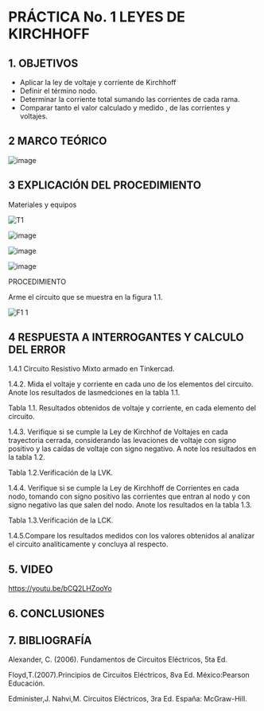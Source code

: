 # PRÁCTICA No. 1 LEYES DE  KIRCHHOFF
## 1. OBJETIVOS 

- Aplicar la ley de voltaje y corriente de Kirchhoff
- Definir el término nodo.
- Determinar la corriente total sumando las corrientes de cada rama.
- Comparar tanto el valor calculado y medido , de las corrientes y voltajes.

## 2 MARCO TEÓRICO

![image](https://user-images.githubusercontent.com/84431598/121119880-168fef00-c7e2-11eb-84e9-005a36afcd7e.png)


## 3 EXPLICACIÓN DEL PROCEDIMIENTO

Materiales y equipos

![T1](https://user-images.githubusercontent.com/84425276/121115381-a2058200-c7da-11eb-9534-f9a6ea2b5f66.PNG)

![image](https://user-images.githubusercontent.com/84458025/121122278-c1a2a780-c7e6-11eb-9bfd-fc21b459f45e.png)

![image](https://user-images.githubusercontent.com/84458025/121122339-df700c80-c7e6-11eb-8c40-16295388eaed.png)

![image](https://user-images.githubusercontent.com/84458025/121122371-f282dc80-c7e6-11eb-9643-070593f7d7fc.png)



PROCEDIMIENTO

Arme el circuito que se muestra en la figura 1.1. 

![F1 1](https://user-images.githubusercontent.com/84425276/121115517-d1b48a00-c7da-11eb-8a47-5ba6397d388f.PNG)

## 4 RESPUESTA A INTERROGANTES Y CALCULO DEL ERROR

1.4.1 Circuito Resistivo Mixto armado en Tinkercad.


1.4.2. Mida el voltaje y corriente en cada uno de los elementos del circuito. Anote los resultados de lasmedciones en la tabla 1.1.

Tabla 1.1. Resultados obtenidos de voltaje y corriente,  en cada elemento del circuito.


1.4.3. Verifique si se cumple la Ley de Kirchhof de Voltajes en cada trayectoria cerrada, considerando las levaciones de voltaje con signo positivo y las caídas de voltaje con signo negativo. A note los resultados en la tabla 1.2.



Tabla 1.2.Verificación de la LVK.


1.4.4. Verifique si se cumple la Ley de Kirchhoff de Corrientes en cada nodo, tomando con signo positivo las corrientes que entran al nodo y con signo negativo las que salen del nodo. Anote los resultados en la tabla 1.3.


Tabla 1.3.Verificación de la LCK.


1.4.5.Compare los resultados medidos con los valores obtenidos al analizar el circuito analíticamente y concluya al respecto.

## 5. VIDEO

https://youtu.be/bCQ2LHZooYo

## 6. CONCLUSIONES

## 7. BIBLIOGRAFÍA

Alexander, C. (2006). Fundamentos de Circuitos Eléctricos, 5ta Ed.

Floyd,T.(2007).Principios de Circuitos Eléctricos, 8va Ed. México:Pearson Educación.

Edminister,J. Nahvi,M. Circuitos Eléctricos, 3ra Ed. España: McGraw-Hill.















 
